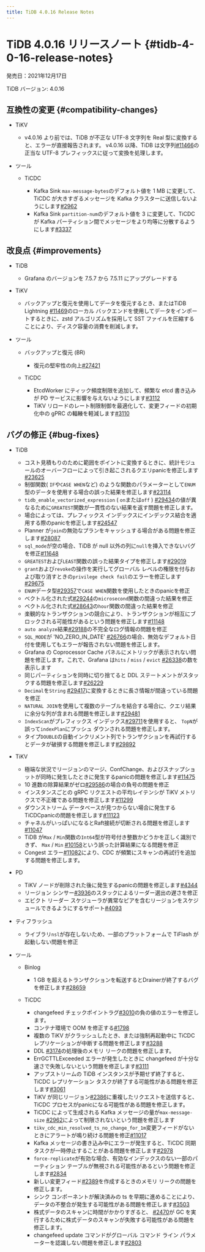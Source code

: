 ```yaml
---
title: TiDB 4.0.16 Release Notes
---
```


# TiDB 4.0.16 リリースノート {#tidb-4-0-16-release-notes}

発売日：2021年12月17日

TiDB バージョン: 4.0.16

## 互換性の変更 {#compatibility-changes}

-   TiKV

    -   v4.0.16 より前では、TiDB が不正な UTF-8 文字列を Real 型に変換すると、エラーが直接報告されます。 v4.0.16 以降、TiDB は文字列[#11466](https://github.com/tikv/tikv/issues/11466)の正当な UTF-8 プレフィックスに従って変換を処理します。

-   ツール

    -   TiCDC

        -   Kafka Sink `max-message-bytes`のデフォルト値を 1 MB に変更して、TiCDC が大きすぎるメッセージを Kafka クラスターに送信しないようにします[#2962](https://github.com/pingcap/tiflow/issues/2962)
        -   Kafka Sink `partition-num`のデフォルト値を 3 に変更して、TiCDC が Kafka パーティション間でメッセージをより均等に分散するようにします[#3337](https://github.com/pingcap/tiflow/issues/3337)

## 改良点 {#improvements}

-   TiDB

    -   Grafana のバージョンを 7.5.7 から 7.5.11 にアップグレードする

-   TiKV

    -   バックアップと復元を使用してデータを復元するとき、またはTiDB Lightning [#11469](https://github.com/tikv/tikv/issues/11469)のローカル バックエンドを使用してデータをインポートするときに、zstd アルゴリズムを採用して SST ファイルを圧縮することにより、ディスク容量の消費を削減します。

-   ツール

    -   バックアップと復元 (BR)

        -   復元の堅牢性の向上[#27421](https://github.com/pingcap/tidb/issues/27421)

    -   TiCDC

        -   EtcdWorker にティック頻度制限を追加して、頻繁な etcd 書き込みが PD サービスに影響を与えないようにします[#3112](https://github.com/pingcap/tiflow/issues/3112)
        -   TiKV リロードのレート制限制御を最適化して、変更フィードの初期化中の gPRC の輻輳を軽減します[#3110](https://github.com/pingcap/tiflow/issues/3110)

## バグの修正 {#bug-fixes}

-   TiDB

    -   コスト見積もりのために範囲をポイントに変換するときに、統計モジュールのオーバーフローによって引き起こされるクエリpanicを修正します[#23625](https://github.com/pingcap/tidb/issues/23625)
    -   制御関数( `IF`や`CASE WHEN`など) のような関数のパラメーターとして`ENUM`型のデータを使用する場合の誤った結果を修正します[#23114](https://github.com/pingcap/tidb/issues/23114)
    -   `tidb_enable_vectorized_expression` ( `on`または`off` ) [#29434](https://github.com/pingcap/tidb/issues/29434)の値が異なるために`GREATEST`関数が一貫性のない結果を返す問題を修正します。
    -   場合によっては、プレフィックス インデックスにインデックス結合を適用する際のpanicを修正します[#24547](https://github.com/pingcap/tidb/issues/24547)
    -   Planner が`join`の無効なプランをキャッシュする場合がある問題を修正します[#28087](https://github.com/pingcap/tidb/issues/28087)
    -   `sql_mode`が空の場合、TiDB が null 以外の列に`null`を挿入できないバグを修正[#11648](https://github.com/pingcap/tidb/issues/11648)
    -   `GREATEST`および`LEAST`関数の誤った結果タイプを修正します[#29019](https://github.com/pingcap/tidb/issues/29019)
    -   `grant`および`revoke`の操作を実行してグローバル レベルの権限を付与および取り消すときの`privilege check fail`のエラーを修正します[#29675](https://github.com/pingcap/tidb/issues/29675)
    -   `ENUM`データ型[#29357](https://github.com/pingcap/tidb/issues/29357)で`CASE WHEN`関数を使用したときのpanicを修正
    -   ベクトル化された式[#29244](https://github.com/pingcap/tidb/issues/29244)の`microsecond`関数の間違った結果を修正
    -   ベクトル化された式[#28643](https://github.com/pingcap/tidb/issues/28643)の`hour`関数の間違った結果を修正
    -   楽観的なトランザクションの競合により、トランザクションが相互にブロックされる可能性があるという問題を修正します[#11148](https://github.com/tikv/tikv/issues/11148)
    -   `auto analyze`結果[#29188](https://github.com/pingcap/tidb/issues/29188)の不完全なログ情報の問題を修正
    -   `SQL_MODE`が &#39;NO_ZERO_IN_DATE&#39; [#26766](https://github.com/pingcap/tidb/issues/26766)の場合、無効なデフォルト日付を使用してもエラーが報告されない問題を修正します。
    -   Grafana の Coprocessor Cache パネルにメトリックが表示されない問題を修正します。これで、Grafana は`hits` / `miss` / `evict` [#26338](https://github.com/pingcap/tidb/issues/26338)の数を表示します
    -   同じパーティションを同時に切り捨てると DDL ステートメントがスタックする問題を修正します[#26229](https://github.com/pingcap/tidb/issues/26229)
    -   `Decimal`を`String` [#29417](https://github.com/pingcap/tidb/issues/29417)に変換するときに長さ情報が間違っている問題を修正
    -   `NATURAL JOIN`を使用して複数のテーブルを結合する場合に、クエリ結果に余分な列が含まれる問題を修正します[#29481](https://github.com/pingcap/tidb/issues/29481)
    -   `IndexScan`がプレフィックス インデックス[#29711](https://github.com/pingcap/tidb/issues/29711)を使用すると、 `TopN`が誤って`indexPlan`にプッシュ ダウンされる問題を修正します。
    -   タイプ`DOUBLE`の自動インクリメント列でトランザクションを再試行するとデータが破損する問題を修正します[#29892](https://github.com/pingcap/tidb/issues/29892)

-   TiKV

    -   極端な状況でリージョンのマージ、ConfChange、およびスナップショットが同時に発生したときに発生するpanicの問題を修正します[#11475](https://github.com/tikv/tikv/issues/11475)
    -   10 進数の除算結果がゼロ[#29586](https://github.com/pingcap/tidb/issues/29586)の場合の負号の問題を修正
    -   インスタンスごとの gRPC リクエストの平均レイテンシが TiKV メトリクスで不正確である問題を修正します[#11299](https://github.com/tikv/tikv/issues/11299)
    -   ダウンストリーム データベースが見つからない場合に発生する TiCDCpanicの問題を修正します[#11123](https://github.com/tikv/tikv/issues/11123)
    -   チャネルがいっぱいになるとRaft接続が切断される問題を修正します[#11047](https://github.com/tikv/tikv/issues/11047)
    -   TiDB が`Max` / `Min`関数の`Int64`型が符号付き整数かどうかを正しく識別できず、 `Max` / `Min` [#10158](https://github.com/tikv/tikv/issues/10158)という誤った計算結果になる問題を修正
    -   Congest エラー[#11082](https://github.com/tikv/tikv/issues/11082)により、CDC が頻繁にスキャンの再試行を追加する問題を修正します。

-   PD

    -   TiKV ノードが削除された後に発生するpanicの問題を修正します[#4344](https://github.com/tikv/pd/issues/4344)
    -   リージョン シンサー[#3936](https://github.com/tikv/pd/issues/3936)のスタックによるリーダー選出の遅さを修正
    -   エビクト リーダー スケジューラが異常なピアを含むリージョンをスケジュールできるようにするサポート[#4093](https://github.com/tikv/pd/issues/4093)

-   ティフラッシュ

    -   ライブラリ`nsl`が存在しないため、一部のプラットフォームで TiFlash が起動しない問題を修正

-   ツール

    -   Binlog

        -   1 GB を超えるトランザクションを転送するとDrainerが終了するバグを修正します[#28659](https://github.com/pingcap/tidb/issues/28659)

    -   TiCDC

        -   changefeed チェックポイントラグ[#3010](https://github.com/pingcap/tiflow/issues/3010)の負の値のエラーを修正します。
        -   コンテナ環境で OOM を修正する[#1798](https://github.com/pingcap/tiflow/issues/1798)
        -   複数の TiKV がクラッシュしたとき、または強制再起動中に TiCDC レプリケーションが中断する問題を修正します[#3288](https://github.com/pingcap/tiflow/issues/3288)
        -   DDL [#3174](https://github.com/pingcap/tiflow/issues/3174)の処理後のメモリ リークの問題を修正します。
        -   ErrGCTTLExceeded エラーが発生したときに changefeed が十分な速さで失敗しないという問題を修正します[#3111](https://github.com/pingcap/tiflow/issues/3111)
        -   アップストリームの TiDB インスタンスが予期せず終了すると、TiCDC レプリケーション タスクが終了する可能性がある問題を修正します[#3061](https://github.com/pingcap/tiflow/issues/3061)
        -   TiKV が同じリージョン[#2386](https://github.com/pingcap/tiflow/issues/2386)に重複したリクエストを送信すると、TiCDC プロセスがpanicになる可能性がある問題を修正します。
        -   TiCDC によって生成される Kafka メッセージの量が`max-message-size` [#2962](https://github.com/pingcap/tiflow/issues/2962)によって制限されないという問題を修正します
        -   `tikv_cdc_min_resolved_ts_no_change_for_1m`変更フィードがないときにアラートが鳴り続ける問題を修正[#11017](https://github.com/tikv/tikv/issues/11017)
        -   Kafka メッセージの書き込み中にエラーが発生すると、TiCDC 同期タスクが一時停止することがある問題を修正します[#2978](https://github.com/pingcap/tiflow/issues/2978)
        -   `force-replicate`が有効な場合、有効なインデックスのない一部のパーティション テーブルが無視される可能性があるという問題を修正します[#2834](https://github.com/pingcap/tiflow/issues/2834)
        -   新しい変更フィード[#2389](https://github.com/pingcap/tiflow/issues/2389)を作成するときのメモリ リークの問題を修正します。
        -   シンク コンポーネントが解決済みの ts を早期に進めることにより、データの不整合が発生する可能性がある問題を修正します[#3503](https://github.com/pingcap/tiflow/issues/3503)
        -   株式データのスキャンに時間がかかりすぎると、 [#2470](https://github.com/pingcap/tiflow/issues/2470)が GC を実行するために株式データのスキャンが失敗する可能性がある問題を修正します。
        -   changefeed update コマンドがグローバル コマンド ライン パラメーターを認識しない問題を修正します[#2803](https://github.com/pingcap/tiflow/issues/2803)
